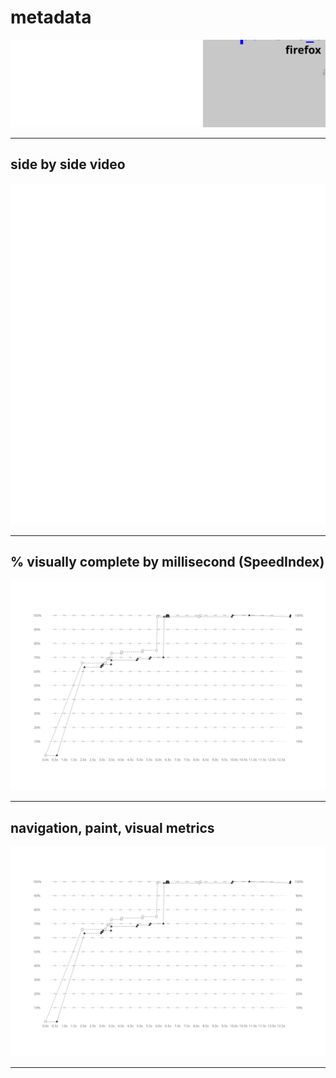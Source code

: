 
# metadata
![test and device metadata](../resources/2025-07-02-android-15-ptablet-panske_tricka_heureka_sk_x_metadata.svg)

---

## side by side video
![side by side video of firefox by chrome](../resources/2025-07-02-android-15-ptablet-panske_tricka_heureka_sk_x_video.svg)

---

## % visually complete by millisecond (SpeedIndex)
![line chart of percent visually complete SpeedIndex metric](../resources/2025-07-02-android-15-ptablet-panske_tricka_heureka_sk_x_line_graph.svg)

---

## navigation, paint, visual metrics
![line chart of percent visually complete SpeedIndex metric](../resources/2025-07-02-android-15-ptablet-panske_tricka_heureka_sk_x_line_graph.svg)

---
